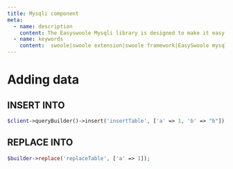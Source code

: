 ```yaml
---
title: Mysqli component
meta:
  - name: description
    content: The Easyswoole Mysqli library is designed to make it easy for users to make a database call in an object-oriented form. And provide basic support for advanced usage such as Orm components.
  - name: keywords
    content:  swoole|swoole extension|swoole framework|EasySwoole mysqli|EasySwoole ORM|Swoole mysqli coroutine client|swoole ORM
---
```

# Adding data

## INSERT INTO

```php
$client->queryBuilder()->insert('insertTable', ['a' => 1, 'b' => "b"]);
```

## REPLACE INTO

```php
$builder->replace('replaceTable', ['a' => 1]);
```
